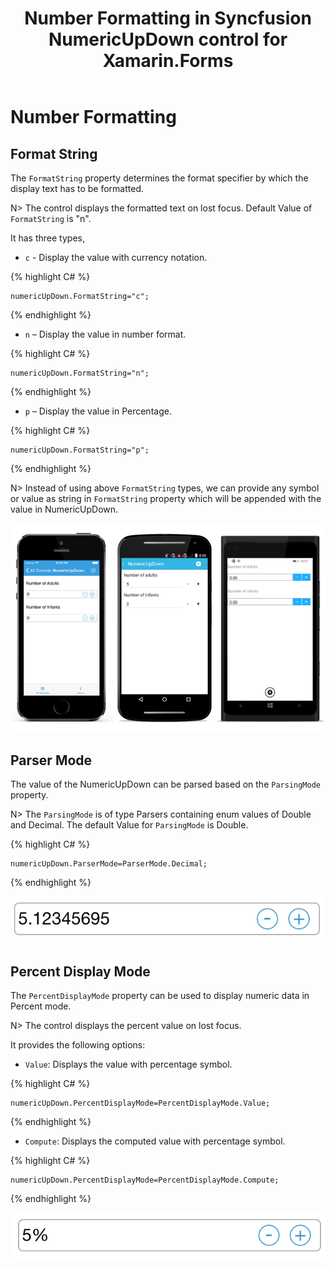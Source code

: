 ﻿---
layout: post
title: Number Formatting in Syncfusion NumericUpDown control for Xamarin.Forms
description: Learn how to add format String, enable parser mode and percent display mode for NumericUpDown control.
platform: Xamarin.Forms
control: NumericUpDown
documentation: ug
---
# Number Formatting

## Format String

The `FormatString` property determines the format specifier by which the display text has to be formatted. 

N> The control displays the formatted text on lost focus. Default Value of `FormatString` is "n".

It has three types,

* `c` - Display the value with currency notation.
	
{% highlight C# %}
	
	numericUpDown.FormatString="c";
	 
{% endhighlight %}
	

* `n` – Display the value in number format.
	
{% highlight C# %}
	
	numericUpDown.FormatString="n";
	 
{% endhighlight %}
	

* `p` – Display the value in Percentage.
	
{% highlight C# %}

	numericUpDown.FormatString="p";
	 
{% endhighlight %}
	
N> Instead of using above `FormatString` types, we can provide any symbol or value as string in `FormatString` property which will be appended with the value in NumericUpDown.

![](images/format.png)

## Parser Mode

The value of the NumericUpDown can be parsed based on the `ParsingMode` property. 

N> The `ParsingMode` is of type Parsers containing enum values of Double and Decimal. The default Value for `ParsingMode` is Double.

{% highlight C# %}

	numericUpDown.ParserMode=ParserMode.Decimal;
	  
{% endhighlight %}

![](images/ParserMode.png)

## Percent Display Mode

The `PercentDisplayMode` property can be used to display numeric data in Percent mode. 

N> The control displays the percent value on lost focus. 

It provides the following options:

* `Value`: Displays the value with percentage symbol.

{% highlight C# %}

	numericUpDown.PercentDisplayMode=PercentDisplayMode.Value;

{% endhighlight %}

* `Compute`: Displays the computed value with percentage symbol.

{% highlight C# %}

	numericUpDown.PercentDisplayMode=PercentDisplayMode.Compute;

{% endhighlight %}

![](images/PercentageDisplayMode.png)